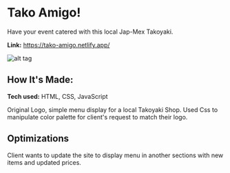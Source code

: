 # Tako Amigo!

Have your event catered with this local Jap-Mex Takoyaki.

**Link:** https://tako-amigo.netlify.app/

![alt tag](https://i.imgur.com/SwLqSYb.png)

## How It's Made:

**Tech used:** HTML, CSS, JavaScript

Original Logo, simple menu display for a local Takoyaki Shop. Used Css to manipulate color palette for client's request to match their logo. 


## Optimizations

Client wants to update the site to display menu in another sections with new items and updated prices.


